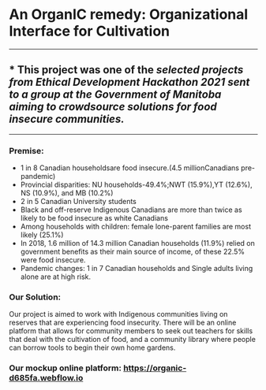 # An OrganIC remedy: Organizational Interface for Cultivation 

***
 ## * This project was one of the <em> selected projects from Ethical Development Hackathon 2021 sent to a group at the Government of Manitoba aiming to crowdsource solutions for food insecure communities.</em>
***

### Premise:
- 1 in 8 Canadian householdsare food insecure.(4.5 millionCanadians pre-pandemic)
- Provincial disparities: NU households-49.4%;NWT (15.9%),YT (12.6%), NS (10.9%), and MB (10.2%)
- 2 in 5 Canadian University students
- Black and off-reserve Indigenous Canadians are more than twice as likely to be food insecure as white Canadians
- Among households with children: female lone-parent families are most likely (25.1%)
- In 2018, 1.6 million of 14.3 million Canadian households (11.9%) relied on government benefits as their main source of income, of these 22.5% were food insecure.
- Pandemic changes: 1 in 7 Canadian households and Single adults living alone are at high risk.


### Our Solution:
Our project is aimed to work with Indigenous communities living on reserves that are experiencing food insecurity. There will be an online platform that allows for community members to seek out teachers for skills that deal with the cultivation of food, and a community library where people can borrow tools to begin their own home gardens.


### Our mockup online platform: https://organic-d685fa.webflow.io
